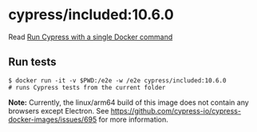<!--
WARNING: this file was autogenerated by generate-included-image.js using

    npm run add:included -- 10.6.0 cypress/browsers:node16.14.2-slim-chrome100-ff99-edge
-->

# cypress/included:10.6.0

Read [Run Cypress with a single Docker command][blog post url]

## Run tests

```shell
$ docker run -it -v $PWD:/e2e -w /e2e cypress/included:10.6.0
# runs Cypress tests from the current folder
```

**Note:** Currently, the linux/arm64 build of this image does not contain any browsers except Electron. See https://github.com/cypress-io/cypress-docker-images/issues/695 for more information.

[blog post url]: https://www.cypress.io/blog/2019/05/02/run-cypress-with-a-single-docker-command/
